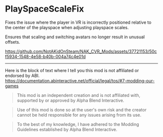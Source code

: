 # PlaySpaceScaleFix
 
Fixes the issue where the player in VR is incorrectly positioned relative to the center of the playspace when adjusting playspace scales.

Ensures that scaling and switching avatars no longer result in unusual offsets.

https://github.com/NotAKidOnSteam/NAK_CVR_Mods/assets/37721153/50cf5934-1548-4e58-b40b-004a74c4e01d

---

Here is the block of text where I tell you this mod is not affiliated or endorsed by ABI. 
https://documentation.abinteractive.net/official/legal/tos/#7-modding-our-games

> This mod is an independent creation and is not affiliated with, supported by or approved by Alpha Blend Interactive. 

> Use of this mod is done so at the user's own risk and the creator cannot be held responsible for any issues arising from its use.

> To the best of my knowledge, I have adhered to the Modding Guidelines established by Alpha Blend Interactive.
